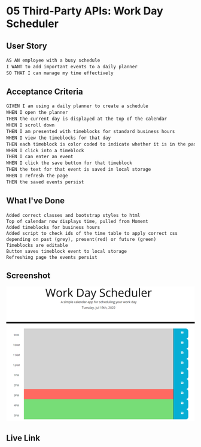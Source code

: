 # 05 Third-Party APIs: Work Day Scheduler


## User Story

```md
AS AN employee with a busy schedule
I WANT to add important events to a daily planner
SO THAT I can manage my time effectively
```

## Acceptance Criteria

```md
GIVEN I am using a daily planner to create a schedule
WHEN I open the planner
THEN the current day is displayed at the top of the calendar
WHEN I scroll down
THEN I am presented with timeblocks for standard business hours
WHEN I view the timeblocks for that day
THEN each timeblock is color coded to indicate whether it is in the past, present, or future
WHEN I click into a timeblock
THEN I can enter an event
WHEN I click the save button for that timeblock
THEN the text for that event is saved in local storage
WHEN I refresh the page
THEN the saved events persist
```

## What I've Done

```
Added correct classes and bootstrap styles to html
Top of calendar now displays time, pulled from Moment
Added timeblocks for business hours
Added script to check ids of the time table to apply correct css depending on past (grey), present(red) or future (green)
Timeblocks are editable
Button saves timeblock event to local storage
Refreshing page the events persist
```

## Screenshot

![Screenshot of project.](./Assets/images/example.png)

## Live Link




